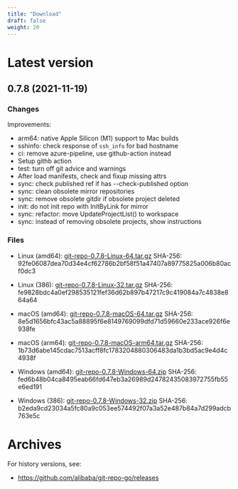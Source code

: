```yaml
---
title: "Download"
draft: false
weight: 20
---
```


# Latest version

## 0.7.8 (2021-11-19)

### Changes

Improvements:

* arm64: native Apple Silicon (M1) support to Mac builds
* sshinfo: check response of `ssh_info` for bad hostname
* ci: remove azure-pipeline, use github-action instead
* Setup githb action
* test: turn off git advice and warnings
* After load manifests, check and fixup missing attrs
* sync: check published ref if has --check-published option
* sync: clean obsolete mirror repositories
* sync: remove obsolete gitdir if obsolete project deleted
* init: do not init repo with InitByLink for mirror
* sync: refactor: move UpdateProjectList() to workspace
* sync: instead of removing obsolete projects, show instructions


### Files

+ Linux (amd64): [git-repo-0.7.8-Linux-64.tar.gz](/releases/v0.7.8/git-repo-0.7.8-Linux-64.tar.gz)
  SHA-256: 92fe06087dea70d34e4cf62786b2bf58f51a47407a89775825a006b80acf0dc3

+ Linux (386): [git-repo-0.7.8-Linux-32.tar.gz](/releases/v0.7.8/git-repo-0.7.8-Linux-32.tar.gz)
  SHA-256: fe9828bdc4a0ef298535121fef36d62b897b47217c9c419084a7c4838e864a64 

+ macOS (amd64): [git-repo-0.7.8-macOS-64.tar.gz](/releases/v0.7.8/git-repo-0.7.8-macOS-64.tar.gz)
  SHA-256: 8e5d1656bfc43ac5a88895f6e8149769099dfd71d59660e233ace926f6e938fe

+ macOS (arm64): [git-repo-0.7.8-macOS-arm64.tar.gz](/releases/v0.7.8/git-repo-0.7.8-macOS-arm64.tar.gz)
  SHA-256: 1b73d6abe145cdac7513acff8fc1783204880306483da1b3bd5ac9e4d4c4938f

+ Windows (amd64): [git-repo-0.7.8-Windows-64.zip](/releases/v0.7.8/git-repo-0.7.8-Windows-64.zip)
  SHA-256: fed6b48b04ca8495eab66fd647eb3a26989d24782435083972755fb55e6ed191

+ Windows (386): [git-repo-0.7.8-Windows-32.zip](/releases/v0.7.8/git-repo-0.7.8-Windows-32.zip)
  SHA-256: b2eda9cd23034a5fc80a9c053ee574492f07a3a52e487b84a7d299adcb763e5c


# Archives

For history versions, see:

+ https://github.com/alibaba/git-repo-go/releases
